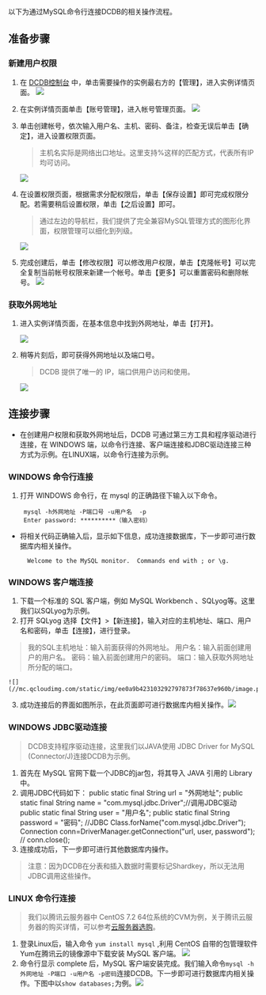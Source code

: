 以下为通过MySQL命令行连接DCDB的相关操作流程。
## 准备步骤
### 新建用户权限
1. 在 [DCDB控制台](https://console.cloud.tencent.com/dcdb) 中，单击需要操作的实例最右方的【管理】，进入实例详情页面。
![](https://mc.qcloudimg.com/static/img/e1220243ef39496cd62c0f5982fc87fe/r1.png)
2. 在实例详情页面单击【账号管理】，进入帐号管理页面。
![](https://mc.qcloudimg.com/static/img/4e60badccaa63bf1632dbe1ed948793f/r2.png)
3. 单击创建帐号，依次输入用户名、主机、密码、备注，检查无误后单击【确定】，进入设置权限页面。
	> 主机名实际是网络出口地址。这里支持%这样的匹配方式，代表所有IP均可访问。
	
	![](https://mc.qcloudimg.com/static/img/00f4abaa96562c16f0aa3a3af0e30c00/r3.png)
4. 在设置权限页面，根据需求分配权限后，单击【保存设置】即可完成权限分配。若需要稍后设置权限，单击【之后设置】即可。
	> 通过左边的导航栏，我们提供了完全兼容MySQL管理方式的图形化界面，权限管理可以细化到列级。

	![](https://mc.qcloudimg.com/static/img/9029ee57e3892fe92ac0c3a5ead80dbb/r4.png)

5. 完成创建后，单击【修改权限】可以修改用户权限，单击【克隆帐号】可以完全复制当前帐号权限来新建一个帐号。单击【更多】可以重置密码和删除帐号。
	![](https://mc.qcloudimg.com/static/img/5f87261b43fc058adbd66b486a69e571/r5.png)

### 获取外网地址
1. 进入实例详情页面，在基本信息中找到外网地址，单击【打开】。

	![](https://mc.qcloudimg.com/static/img/fc3d50322e3547722a8d3e29e479b2e5/r6.png)	

2. 稍等片刻后，即可获得外网地址以及端口号。
	> DCDB 提供了唯一的 IP，端口供用户访问和使用。

	![](https://mc.qcloudimg.com/static/img/234c21d6897515b6623055301771dd24/r7.png)

## 连接步骤
- 在创建用户权限和获取外网地址后，DCDB 可通过第三方工具和程序驱动进行连接，在 WINDOWS 端，以命令行连接、客户端连接和JDBC驱动连接三种方式为示例。在LINUX端，以命令行连接为示例。

### WINDOWS 命令行连接
1. 打开 WINDOWS 命令行，在 mysql 的正确路径下输入以下命令。

		mysql -h外网地址 -P端口号 -u用户名  -p
		Enter password: **********（输入密码）

- 将相关代码正确输入后，显示如下信息，成功连接数据库，下一步即可进行数据库内相关操作。

		Welcome to the MySQL monitor.  Commands end with ; or \g.

### WINDOWS 客户端连接
1. 下载一个标准的 SQL 客户端，例如 MySQL Workbench 、SQLyog等。这里我们以SQLyog为示例。
2. 打开 SQLyog 选择【文件】>【新连接】，输入对应的主机地址、端口、用户名和密码，单击【连接】，进行登录。
> 我的SQL主机地址：输入前面获得的外网地址。
> 用户名：输入前面创建用户的用户名。
> 密码：输入前面创建用户的密码。
> 端口：输入获取外网地址所分配的端口。

	![](//mc.qcloudimg.com/static/img/ee0a9b423103292797873f78637e960b/image.png)
3. 成功连接后的界面如图所示，在此页面即可进行数据库内相关操作。![](//mc.qcloudimg.com/static/img/93ecf636452505760086db5972d5fc6b/image.png)

### WINDOWS JDBC驱动连接
> DCDB支持程序驱动连接，这里我们以JAVA使用 JDBC Driver for MySQL (Connector/J)连接DCDB为示例。

1. 首先在 MySQL 官网下载一个JDBC的jar包，将其导入 JAVA 引用的 Library 中。
2. 调用JDBC代码如下：
		public static final String url = "外网地址";
		public static final String name = "com.mysql.jdbc.Driver";//调用JDBC驱动
		public static final String user = "用户名";
		public static final String password = "密码";
		//JDBC
		Class.forName("com.mysql.jdbc.Driver"); 
				Connection conn=DriverManager.getConnection("url, user, password");
		//
		conn.close();
3. 连接成功后，下一步即可进行其他数据库内操作。
> 注意：因为DCDB在分表和插入数据时需要标记Shardkey，所以无法用JDBC调用这些操作。 

### LINUX 命令行连接
> 我们以腾讯云服务器中 CentOS 7.2 64位系统的CVM为例，关于腾讯云服务器的购买详情，可以参考[云服务器选购](https://buy.qcloud.com/cvm)。

1. 登录Linux后，输入命令 `yum install mysql` ,利用 CentOS 自带的包管理软件Yum在腾讯云的镜像源中下载安装 MySQL 客户端。
![](//mc.qcloudimg.com/static/img/7f6a1f7a953cc38809fa069182481a22/image.png)
2. 命令行显示 complete 后，MySQL 客户端安装完成。我们输入命令`mysql -h外网地址 -P端口 -u用户名 -p密码`连接DCDB。下一步即可进行数据库内相关操作。下图中以`show databases;`为例。![](//mc.qcloudimg.com/static/img/b3fba8f8ace315e5eba05fdd252bd4c0/image.png)